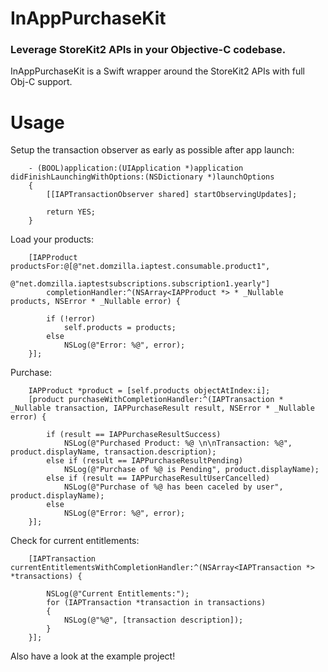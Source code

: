 # InAppPurchaseKit
### Leverage StoreKit2 APIs in your Objective-C codebase.

InAppPurchaseKit is a Swift wrapper around the StoreKit2 APIs with full Obj-C support.

# Usage

Setup the transaction observer as early as possible after app launch:

```objc
	- (BOOL)application:(UIApplication *)application didFinishLaunchingWithOptions:(NSDictionary *)launchOptions 
	{
		[[IAPTransactionObserver shared] startObservingUpdates];
		
		return YES;
	}
```

Load your products:

```objc
	[IAPProduct productsFor:@[@"net.domzilla.iaptest.consumable.product1",
						      @"net.domzilla.iaptestsubscriptions.subscription1.yearly"]
		completionHandler:^(NSArray<IAPProduct *> * _Nullable products, NSError * _Nullable error) {
		
		if (!error)
			self.products = products;
		else
			NSLog(@"Error: %@", error);
	}];
```

Purchase:

```objc
	IAPProduct *product = [self.products objectAtIndex:i];
	[product purchaseWithCompletionHandler:^(IAPTransaction * _Nullable transaction, IAPPurchaseResult result, NSError * _Nullable error) {
		
		if (result == IAPPurchaseResultSuccess)
			NSLog(@"Purchased Product: %@ \n\nTransaction: %@", product.displayName, transaction.description);
		else if (result == IAPPurchaseResultPending)
			NSLog(@"Purchase of %@ is Pending", product.displayName);
		else if (result == IAPPurchaseResultUserCancelled)
			NSLog(@"Purchase of %@ has been caceled by user", product.displayName);
		else
			NSLog(@"Error: %@", error);
	}];
```
Check for current entitlements:

```objc
	[IAPTransaction currentEntitlementsWithCompletionHandler:^(NSArray<IAPTransaction *> *transactions) {
	
		NSLog(@"Current Entitlements:");
		for (IAPTransaction *transaction in transactions)
		{
			NSLog(@"%@", [transaction description]);
		}
	}];
```

Also have a look at the example project!